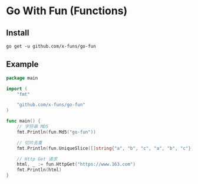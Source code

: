 # Go With Fun (Functions)

## Install

```shell
go get -u github.com/x-funs/go-fun
```

## Example

```go
package main

import (
	"fmt"

	"github.com/x-funs/go-fun"
)

func main() {
	// 字符串 MD5
	fmt.Println(fun.Md5("go-fun"))

	// 切片去重
	fmt.Println(fun.UniqueSlice([]string{"a", "b", "c", "a", "b", "c"}))

	// Http Get 请求
	html, _ := fun.HttpGet("https://www.163.com")
	fmt.Println(html)
}
```